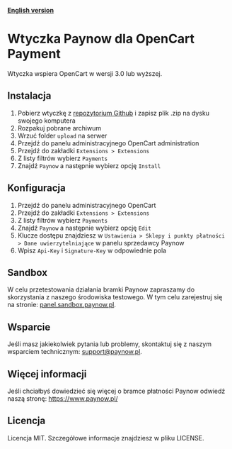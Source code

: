 [**English version**][ext0]
# Wtyczka Paynow dla OpenCart Payment

Wtyczka wspiera OpenCart w wersji 3.0 lub wyższej.

## Instalacja
1. Pobierz wtyczkę z [repozytorium Github][ext1] i zapisz plik .zip na dysku swojego komputera
2. Rozpakuj pobrane archiwum
3. Wrzuć folder `upload` na serwer
4. Przejdź do panelu administracyjnego  OpenCart administration 
5. Przejdź do zakładki `Extensions > Extensions`
6. Z listy filtrów wybierz `Payments`
7. Znajdź `Paynow` a następnie wybierz opcję `Install`

## Konfiguracja
1. Przejdź do panelu administracyjnego OpenCart 
2. Przejdź do zakładki `Extensions > Extensions`
3. Z listy filtrów wybierz `Payments`
3. Znajdź `Paynow` a następnie wybierz opcję `Edit`
4. Klucze dostępu znajdziesz w `Ustawienia > Sklepy i punkty płatności > Dane uwierzytelniające` w panelu sprzedawcy Paynow
5. Wpisz `Api-Key` i `Signature-Key` w odpowiednie pola

## Sandbox
W celu przetestowania działania bramki Paynow zapraszamy do skorzystania z naszego środowiska testowego. W tym celu zarejestruj się na stronie: [panel.sandbox.paynow.pl][ext2]. 

## Wsparcie
Jeśli masz jakiekolwiek pytania lub problemy, skontaktuj się z naszym wsparciem technicznym: support@paynow.pl.

## Więcej informacji
Jeśli chciałbyś dowiedzieć się więcej o bramce płatności Paynow odwiedź naszą stronę: https://www.paynow.pl/

## Licencja
Licencja MIT. Szczegółowe informacje znajdziesz w pliku LICENSE.

[ext0]: README.md
[ext1]: https://github.com/pay-now/paynow-opencart/releases/latest
[ext2]: https://panel.sandbox.paynow.pl/